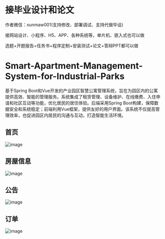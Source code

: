 # 接毕业设计和论文
作者微信：xunmaw001(支持修改、部署调试、支持代做毕设)

接网站设计、小程序、H5、APP、各种系统等，单片机、嵌入式也可以做

选题+开题报告+任务书+程序定制+安装测试+论文+答辩PPT都可以做
# Smart-Apartment-Management-System-for-Industrial-Parks
基于Spring Boot和Vue开发的产业园区智慧公寓管理系统，旨在为园区内的公寓提供高效、智能的管理服务。系统集成了租赁管理、设备维护、在线缴费、入住申请和社区互动等功能，优化居民的居住体验。后端采用Spring Boot构建，保障数据安全和系统稳定；前端利用Vue框架，提供友好的用户界面。该系统不仅提高管理效率，也促进园区内居民的沟通与互动，打造智能生活环境。
## 首页
![image](https://github.com/user-attachments/assets/a6ca1b13-00d2-468c-8824-bb15f7ca5e4e)
## 房屋信息
![image](https://github.com/user-attachments/assets/6a87b919-e769-40ac-9e37-f7769687750c)
## 公告
![image](https://github.com/user-attachments/assets/18a99e6c-1c28-45ac-91c5-f822e2557814)
## 订单
![image](https://github.com/user-attachments/assets/27582674-0f37-40ac-9eb9-0b828a2ebf9e)
